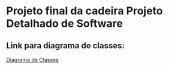 # Projeto final da cadeira Projeto Detalhado de Software



## Link para diagrama de classes:
[Diagrama de Classes](https://www.lucidchart.com/documents/view/d7cc552f-898d-49a1-b30b-98e90e5408df)